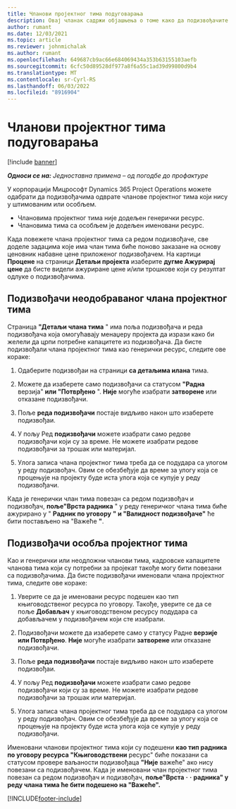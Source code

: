 ```yaml
---
title: Чланови пројектног тима подуговарања
description: Овај чланак садржи објашњења о томе како да подизвођачите чланове пројектног тима у корпорацији Мицрософт Dynamics 365 Project Operations.
author: rumant
ms.date: 12/03/2021
ms.topic: article
ms.reviewer: johnmichalak
ms.author: rumant
ms.openlocfilehash: 649687cb9ac66e684069434a353b63155103aefb
ms.sourcegitcommit: 6cfc50d89528df977a8f6a55c1ad39d99800d9b4
ms.translationtype: MT
ms.contentlocale: sr-Cyrl-RS
ms.lasthandoff: 06/03/2022
ms.locfileid: "8916904"
---
```

# <a name="subcontracting-project-team-members"></a>Чланови пројектног тима подуговарања

[!include [banner](../../includes/dataverse-preview.md)]

_**Односи се на:** Једноставна примена – од погодбе до профактуре_

У корпорацији Мицрософт Dynamics 365 Project Operations можете одабрати да подизвођачима одврате чланове пројектног тима који нису у штимованим или особљем.

- Члановима пројектног тима није додељен генерички ресурс.
- Члановима тима са особљем је додељен именовани ресурс.

Када повежете члана пројектног тима са редом подизвођаче, све доделе задацима које има члан тима биће поново заказане на основу ценовник набавне цене приложеног подизвођачем.  На картици **Процене** на страници **Детаљи пројекта** изаберите **дугме Ажурирај цене** да бисте видели ажуриране цене и/или трошкове који су резултат одлуке о подизвођачима. 

## <a name="subcontracting-an-unstaffed-project-team-member"></a>Подизвођачи неодобраваног члана пројектног тима
Страница **"Детаљи члана тима** " има поља подизвођача и реда подизвођача која омогућавају менаџеру пројекта да изрази како би желели да црпи потребне капацитете из подизвођача. Да бисте подизвођали члана пројектног тима као генерички ресурс, следите ове кораке:

1.  Одаберите подизвођаи на страници **са детаљима илана** тима.

2.  Можете да изаберете само подизвођачи са статусом **"Радна** верзија" **или "Потврђено** ". **Није** могуће изабрати **затворене** или отказане подизвођачи. 

3.  Поље **реда подизвођачи** постаје видљиво након што изаберете подизвођаи.

4.  У пољу Ред **подизвођачи** можете изабрати само редове подизвођачи који су за време. Не можете изабрати редове подизвођачи за трошак или материјал.

5.  Улога записа члана пројектног тима треба да се подудара са улогом у реду подизвођач. Овим се обезбеђује да време за улогу која се процењује на пројекту буде иста улога која се купује у реду подизвођачи. 

Када је генерички члан тима повезан са редом подизвођач и подизвођач, **поље"Врста радника** " у реду генеричког члана тима биће ажурирано у " **Радник по уговору** **" и "Валидност подизвођаче"** ће бити постављено на "Важеће **"**.

## <a name="subcontracting-a-staffed-project-team-member"></a>Подизвођачи особља пројектног тима
Као и генерички или неодложни чланови тима, кадровске капацитете чланова тима који су потребни за пројекат такође могу бити повезани са подизвођачима. Да бисте подизвођачи именовали члана пројектног тима, следите ове кораке:

1.  Уверите се да је именовани ресурс подешен као тип књиговодственог ресурса по уговору. Такође, уверите се да се поље **Добављач** у књиговодственом ресурсу подудара са добављачем у подизвођачем који сте изабрали. 

2.  Подизвођачи можете да изаберете само у статусу Радне **верзије** **или Потврђено**. **Није** могуће изабрати **затворене** или отказане подизвођачи. 

3.  Поље **реда подизвођачи** постаје видљиво након што изаберете подизвођаи.

4.  У пољу Ред **подизвођачи** можете изабрати само редове подизвођачи који су за време. Не можете изабрати редове подизвођачи за трошак или материјал.

5.  Улога записа члана пројектног тима треба да се подудара са улогом у реду подизвођач. Овим се обезбеђује да време за улогу која се процењује на пројекту буде иста улога која се купује у реду подизвођачи. 

Именовани чланови пројектног тима који су подешени **као тип радника по уговору ресурса "Књиговодствени** ресурс" биће показани са статусом провере ваљаности подизвођаца **"Није** важеће" ако нису повезани са подизвођачем. Када је именовани члан пројектног тима повезан са редом подизвођач и подизвођач, **поље"Врста** **·** **·** **радника" у реду члана тима ће бити подешено на "Важеће".**

[!INCLUDE[footer-include](../../includes/footer-banner.md)]
